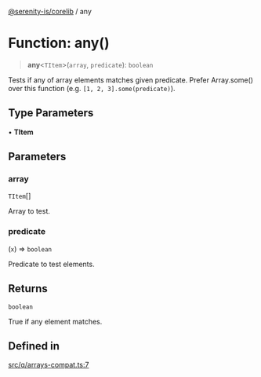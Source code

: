 [@serenity-is/corelib](../README.md) / any

# Function: any()

> **any**\<`TItem`\>(`array`, `predicate`): `boolean`

Tests if any of array elements matches given predicate. Prefer Array.some() over this function (e.g. `[1, 2, 3].some(predicate)`).

## Type Parameters

• **TItem**

## Parameters

### array

`TItem`[]

Array to test.

### predicate

(`x`) => `boolean`

Predicate to test elements.

## Returns

`boolean`

True if any element matches.

## Defined in

[src/q/arrays-compat.ts:7](https://github.com/serenity-is/serenity/blob/master/packages/corelib/src/q/arrays-compat.ts#L7)
